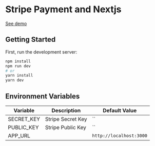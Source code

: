 # Stripe Payment and Nextjs
[See demo](https://vigilant-golick-29d2b3.netlify.app)

## Getting Started

First, run the development server:

```bash
npm install
npm run dev
# or
yarn install
yarn dev
```

## Environment Variables

| Variable | Description | Default Value |
|--|--|--|
| SECRET_KEY | Stripe Secret Key | `` |
| PUBLIC_KEY | Stripe Public Key | `` |
| APP_URL |  | `http://localhost:3000` |
